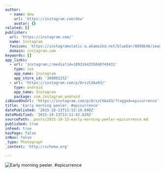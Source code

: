 ```yaml
---
author:
  - name: dew
    url: 'https://instagram.com/dew'
    avatar: {}
related: []
publisher:
  url: 'https://instagram.com/'
  name: Instagram
  favicon: 'https://instagramstatic-a.akamaihd.net/bluebar/8090b48/images/ico/favicon.ico'
  domain: instagram.com
keywords: []
app_links:
  - url: 'instagram://media?id=1093164355840749431'
    type: ios
    app_name: Instagram
    app_store_id: '389801252'
  - url: 'https://instagram.com/p/8rszCXAa93/'
    type: android
    app_name: Instagram
    package: com.instagram.android
isBasedOnUrl: 'https://instagram.com/p/8rszCXAa93/?tagged=epicurrence'
title: 'Early morning peeler. #epicurrence'
datePublished: '2015-10-13T13:15:18.040Z'
dateModified: '2015-10-13T13:11:42.829Z'
sourcePath: _posts/2015-10-13-early-morning-peeler-epicurrence.md
published: true
inFeed: true
hasPage: false
inNav: false
_type: Photograph
_context: 'http://schema.org'

---
```

![Early morning peeler&period; &num;epicurrence](https://scontent.cdninstagram.com/hphotos-xaf1/t51.2885-15/sh0.08/e35/p640x640/12142270_753440478095000_2007496078_n.jpg)